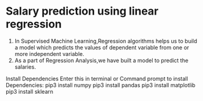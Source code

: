# Salary prediction using linear regression
1. In Supervised Machine Learning,Regression algorithms helps us to build a model which predicts the values of dependent variable from one or more independent variable.
2. As a part of Regression Analysis,we have built a model to predict the salaries.


 Install Dependencies
    Enter this in terminal or Command prompt to install Dependencies:
    pip3 install numpy
    pip3 install pandas
    pip3 install matplotlib
    pip3 install sklearn
